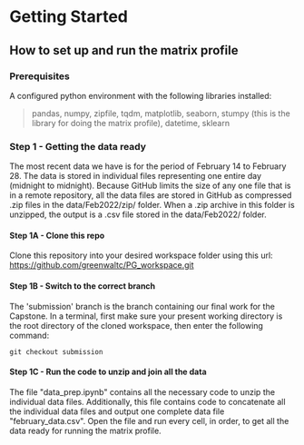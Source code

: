 # Getting Started

## How to set up and run the matrix profile

### Prerequisites
A configured python environment with the following libraries installed:
> pandas, 
> numpy, 
> zipfile, 
> tqdm, 
> matplotlib, 
> seaborn, 
> stumpy (this is the library for doing the matrix profile), 
> datetime, 
> sklearn

### Step 1 - Getting the data ready

The most recent data we have is for the period of February 14 to February 28. The data is stored in individual files
representing one entire day (midnight to midnight). Because GitHub limits the size of any one file that is in a remote
repository, all the data files are stored in GitHub as compressed .zip files in the data/Feb2022/zip/ folder. When
a .zip archive in this folder is unzipped, the output is a .csv file stored in the data/Feb2022/ folder.

#### Step 1A - Clone this repo

Clone this repository into your desired workspace folder using this url: https://github.com/greenwaltc/PG_workspace.git

#### Step 1B - Switch to the correct branch

The 'submission' branch is the branch containing our final work for the Capstone. In a terminal, first make sure
your present working directory is the root directory of the cloned workspace, then enter the following command:
```
git checkout submission
```

#### Step 1C - Run the code to unzip and join all the data

The file "data_prep.ipynb" contains all the necessary code to unzip the individual data files. Additionally, this file
contains code to concatenate all the individual data files and output one complete data file "february_data.csv". Open
the file and run every cell, in order, to get all the data ready for running the matrix profile.